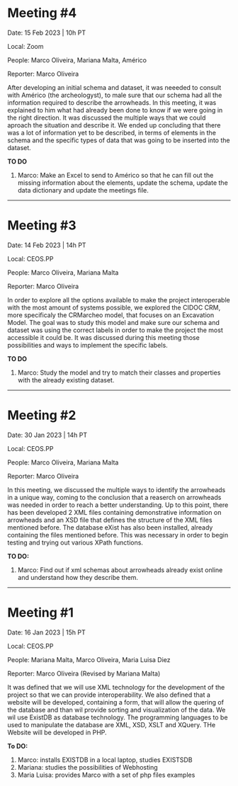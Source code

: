 # Meeting #4

Date: 15 Feb 2023 | 10h PT

Local: Zoom

People: Marco Oliveira, Mariana Malta, Américo

Reporter: Marco Oliveira

After developing an initial schema and dataset, it was neeeded to consult with Américo (the archeologyst), to male sure that our schema had all the information required to describe the arrowheads. In this meeting, it was explained to him what had already been done to know if we were going in the right direction. It was discussed the multiple ways that we could aproach the situation and describe it. We ended up concluding that there was a lot of information yet to be described, in terms of elements in the schema and the specific types of data that was going to be inserted into the dataset.

**TO DO**
1. Marco: Make an Excel to send to Américo so that he can fill out the missing information about the elements, update the schema, update the data dictionary and update the meetings file.



--------------------------------
# Meeting #3

Date: 14 Feb 2023 | 14h PT

Local: CEOS.PP 

People: Marco Oliveira, Mariana Malta

Reporter: Marco Oliveira

In order to explore all the options available to make the project interoperable with the most amount of systems possible, we explored the CIDOC CRM, more specificaly the CRMarcheo model, that focuses on an Excavation Model. The goal was to study this model and make sure our schema and dataset was using the correct labels in order to make the project the most accessible it could be. It was discussed during this meeting those possibilities and ways to implement the specific labels.

**TO DO**
1. Marco: Study the model and try to match their classes and properties with the already existing dataset.



--------------------------------
# Meeting #2

Date: 30 Jan 2023 | 14h PT

Local: CEOS.PP 

People: Marco Oliveira, Mariana Malta

Reporter: Marco Oliveira

In this meeting, we discussed the multiple ways to identify the arrowheads in a unique way, coming to the conclusion that a reaserch on arrowheads was needed in order to reach a better understanding.
Up to this point, there has been developed 2 XML files containing demonstrative information on arrowheads and an XSD file that defines the structure of the XML files mentioned before. The database eXist has also been installed, already containing the files mentioned before. This was necessary in order to begin testing and trying out various XPath functions.

**TO DO:**
  1. Marco: Find out if xml schemas about arrowheads already exist online and understand how they describe them.  

----------------------

# Meeting #1

Date: 16 Jan 2023 | 15h PT

Local: CEOS.PP

People: Mariana Malta, Marco Oliveira, Maria Luisa Diez

Reporter: Marco Oliveira (Revised by Mariana Malta)

It was defined that we will use XML technology  for the development of the project so that we can provide interoperability.
We also defined that a website will be developed, containing a form, that will allow the quering of the database and than wil provide sorting and visualization of the data. We wil use ExistDB as database technology.
The programming languages to be used to manipulate the database are XML, XSD, XSLT and XQuery. THe Website will be developed in PHP.

**To DO:**
  1. Marco: installs EXISTDB in a local laptop, studies EXISTSDB
  2. Mariana: studies the possibilities of Webhosting
  3. Maria Luisa: provides Marco with a set of php files examples
